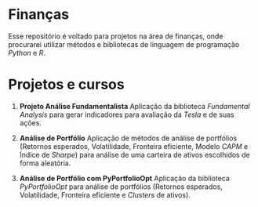 # Finanças

Esse repositório é voltado para projetos na área de finanças, onde procurarei utilizar métodos e bibliotecas de linguagem de programação *Python* e *R*.

# Projetos e cursos

1) **Projeto Análise Fundamentalista**
Aplicação da biblioteca *Fundamental Analysis* para gerar indicadores para avaliação da *Tesla* e de suas ações.

2) **Análise de Portfólio**
Aplicação de métodos de análise de portfólios (Retornos esperados, Volatilidade, Fronteira eficiente, Modelo *CAPM* e Índice de *Sharpe*) para análise de uma carteira de ativos escolhidos de forma aleatória.

2) **Análise de Portfólio com  PyPortfolioOpt**
Aplicação da biblioteca *PyPortfolioOpt* para análise de portfólios (Retornos esperados, Volatilidade, Fronteira eficiente e *Clusters* de ativos).
